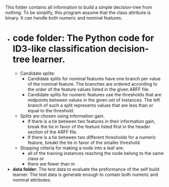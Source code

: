 This folder contains all information to build a simple decision-tree from nothing. To be simplify, this program assume that the class attribute is binary. It can handle both numeric and nominal features.

* # code folder: The Python code for ID3-like classification decision-tree learner.
  * Candidate splite:
    * Candidate splits for nominal features have one branch per value of the nominal feature. The branches are ordered according to the order of the feature values listed in the given ARFF file.
    * Candidate splits for numeric features  use the thresholds that are midpoints between values in the given set of instances. The left branch of such a split represents values that are less than or equal to the threshold.
  * Splits are chosen using information gain. 
    * If there is a tie between two features in their information gain, break the tie in favor of the feature listed first in the header section of the ARFF file. 
    * If there is a tie between two different thresholds for a numeric feature, breakt the tie in favor of the smaller threshold.
  * Stopping ctiteria for making a node into a leaf are:
    * all of the training instances reaching the node belong to the same class or
    * there are fewer than *m*
* **data folder**: The test data to evaluate the preformance of the self build learner. The test data is generate enough to contain both numeric and nominal attributes.


